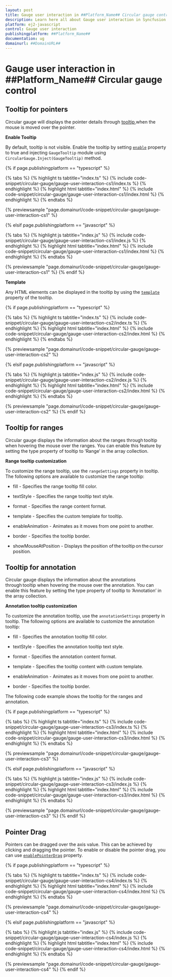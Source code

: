 ```yaml
---
layout: post
title: Gauge user interaction in ##Platform_Name## Circular gauge control | Syncfusion
description: Learn here all about Gauge user interaction in Syncfusion ##Platform_Name## Circular gauge control of Syncfusion Essential JS 2 and more.
platform: ej2-javascript
control: Gauge user interaction 
publishingplatform: ##Platform_Name##
documentation: ug
domainurl: ##DomainURL##
---
```



# Gauge user interaction in ##Platform_Name## Circular gauge control

## Tooltip for pointers

Circular gauge will displays the pointer details through [tooltip](../api/circular-gauge/tooltipSettings),when the mouse is moved over the pointer.

**Enable Tooltip**

By default, tooltip is not visible. Enable the tooltip by setting [`enable`](../api/circular-gauge/tooltipSettings#enable-boolean) property to true and injecting `GaugeTooltip` module using `CircularGauge.Inject(GaugeTooltip)` method.

{% if page.publishingplatform == "typescript" %}

 {% tabs %}
{% highlight ts tabtitle="index.ts" %}
{% include code-snippet/circular-gauge/gauge-user-interaction-cs1/index.ts %}
{% endhighlight %}
{% highlight html tabtitle="index.html" %}
{% include code-snippet/circular-gauge/gauge-user-interaction-cs1/index.html %}
{% endhighlight %}
{% endtabs %}
        
{% previewsample "page.domainurl/code-snippet/circular-gauge/gauge-user-interaction-cs1" %}

{% elsif page.publishingplatform == "javascript" %}

{% tabs %}
{% highlight js tabtitle="index.js" %}
{% include code-snippet/circular-gauge/gauge-user-interaction-cs1/index.js %}
{% endhighlight %}
{% highlight html tabtitle="index.html" %}
{% include code-snippet/circular-gauge/gauge-user-interaction-cs1/index.html %}
{% endhighlight %}
{% endtabs %}

{% previewsample "page.domainurl/code-snippet/circular-gauge/gauge-user-interaction-cs1" %}
{% endif %}

**Template**

Any HTML elements can be displayed in the tooltip by using the [`template`](../api/circular-gauge/tooltipSettings#template-string) property of the tooltip.

{% if page.publishingplatform == "typescript" %}

 {% tabs %}
{% highlight ts tabtitle="index.ts" %}
{% include code-snippet/circular-gauge/gauge-user-interaction-cs2/index.ts %}
{% endhighlight %}
{% highlight html tabtitle="index.html" %}
{% include code-snippet/circular-gauge/gauge-user-interaction-cs2/index.html %}
{% endhighlight %}
{% endtabs %}
        
{% previewsample "page.domainurl/code-snippet/circular-gauge/gauge-user-interaction-cs2" %}

{% elsif page.publishingplatform == "javascript" %}

{% tabs %}
{% highlight js tabtitle="index.js" %}
{% include code-snippet/circular-gauge/gauge-user-interaction-cs2/index.js %}
{% endhighlight %}
{% highlight html tabtitle="index.html" %}
{% include code-snippet/circular-gauge/gauge-user-interaction-cs2/index.html %}
{% endhighlight %}
{% endtabs %}

{% previewsample "page.domainurl/code-snippet/circular-gauge/gauge-user-interaction-cs2" %}
{% endif %}

## Tooltip for ranges

Circular gauge displays the information about the ranges through tooltip when hovering the mouse over the ranges. You can enable this feature by setting the type property of tooltip to ‘Range’ in the array collection.

**Range tooltip customization**

To customize the range tooltip, use the `rangeSettings` property in tooltip. The following options are available to customize the range tooltip:

* fill - Specifies the range tooltip fill color.

* textStyle - Specifies the range tooltip text style.

* format - Specifies the range content format.

* template - Specifies the custom template for tooltip.

* enableAnimation - Animates as it moves from one point to another.

* border - Specifies the tooltip border.

* showMouseAtPosition - Displays the position of the tooltip on the cursor position.

## Tooltip for annotation

Circular gauge displays the information about the annotations through tooltip when hovering the mouse over the annotation. You can enable this feature by setting the type property of tooltip to ‘Annotation’ in the array collection.

**Annotation tooltip customization**

To customize the annotation tooltip, use the `annotationSettings` property in tooltip. The following options are available to customize the annotation tooltip:

* fill - Specifies the annotation tooltip fill color.

* textStyle - Specifies the annotation tooltip text style.

* format - Specifies the annotation content format.

* template - Specifies the tooltip content with custom template.

* enableAnimation - Animates as it moves from one point to another.

* border - Specifies the tooltip border.

The following code example shows the tooltip for the ranges and annotation.

{% if page.publishingplatform == "typescript" %}

 {% tabs %}
{% highlight ts tabtitle="index.ts" %}
{% include code-snippet/circular-gauge/gauge-user-interaction-cs3/index.ts %}
{% endhighlight %}
{% highlight html tabtitle="index.html" %}
{% include code-snippet/circular-gauge/gauge-user-interaction-cs3/index.html %}
{% endhighlight %}
{% endtabs %}
        
{% previewsample "page.domainurl/code-snippet/circular-gauge/gauge-user-interaction-cs3" %}

{% elsif page.publishingplatform == "javascript" %}

{% tabs %}
{% highlight js tabtitle="index.js" %}
{% include code-snippet/circular-gauge/gauge-user-interaction-cs3/index.js %}
{% endhighlight %}
{% highlight html tabtitle="index.html" %}
{% include code-snippet/circular-gauge/gauge-user-interaction-cs3/index.html %}
{% endhighlight %}
{% endtabs %}

{% previewsample "page.domainurl/code-snippet/circular-gauge/gauge-user-interaction-cs3" %}
{% endif %}

## Pointer Drag

Pointers can be dragged over the axis value. This can be achieved by clicking and dragging the pointer. To enable or disable the pointer drag, you can use
[`enablePointerDrag`](../api/circular-gauge#enablepointerdrag-boolean) property.

{% if page.publishingplatform == "typescript" %}

 {% tabs %}
{% highlight ts tabtitle="index.ts" %}
{% include code-snippet/circular-gauge/gauge-user-interaction-cs4/index.ts %}
{% endhighlight %}
{% highlight html tabtitle="index.html" %}
{% include code-snippet/circular-gauge/gauge-user-interaction-cs4/index.html %}
{% endhighlight %}
{% endtabs %}
        
{% previewsample "page.domainurl/code-snippet/circular-gauge/gauge-user-interaction-cs4" %}

{% elsif page.publishingplatform == "javascript" %}

{% tabs %}
{% highlight js tabtitle="index.js" %}
{% include code-snippet/circular-gauge/gauge-user-interaction-cs4/index.js %}
{% endhighlight %}
{% highlight html tabtitle="index.html" %}
{% include code-snippet/circular-gauge/gauge-user-interaction-cs4/index.html %}
{% endhighlight %}
{% endtabs %}

{% previewsample "page.domainurl/code-snippet/circular-gauge/gauge-user-interaction-cs4" %}
{% endif %}